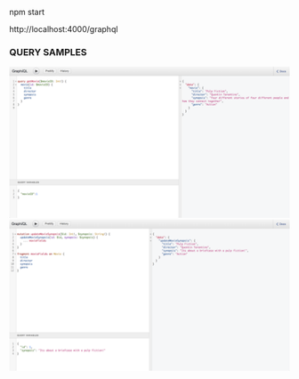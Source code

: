 npm start

http://localhost:4000/graphql

### QUERY SAMPLES

![Alt text](./screenshots/query1.png?raw=true "Query Sample 1")
![Alt text](./screenshots/query2.png?raw=true "Query Sample 2")